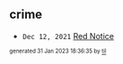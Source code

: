 ## crime


* <code>Dec 12, 2021</code> [Red Notice](2021-12-15T21-11-09-red-notice.md)

<sup><sub>generated 31 Jan 2023 18:36:35 by <a href='https://github.com/senorprogrammer/til'>til</a></sub></sup>
